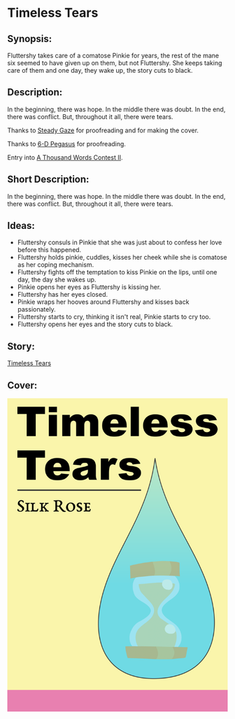 # Timeless Tears

## Synopsis:
Fluttershy takes care of a comatose Pinkie for years, the rest of the mane six seemed to have given up on them, but not Fluttershy. She keeps taking care of them and one day, they wake up, the story cuts to black.

## Description:
In the beginning, there was hope. In the middle there was doubt. In the end, there was conflict. But, throughout it all, there were tears.

Thanks to [Steady Gaze](https://www.fimfiction.net/user/481974/Steady+Gaze) for proofreading and for making the cover.

Thanks to [6-D Pegasus](https://www.fimfiction.net/user/293755/6-D+Pegasus) for proofreading.

Entry into [A Thousand Words Contest II](https://www.fimfiction.net/group/216361/a-thousand-words/thread/517645/a-thousand-words-contest-ii-2023-may-29-jul-30).

## Short Description:
In the beginning, there was hope. In the middle there was doubt. In the end, there was conflict. But, throughout it all, there were tears.

## Ideas:
- Fluttershy consuls in Pinkie that she was just about to confess her love before this happened.
- Fluttershy holds pinkie, cuddles, kisses her cheek while she is comatose as her coping mechanism.
- Fluttershy fights off the temptation to kiss Pinkie on the lips, until one day, the day she wakes up.
- Pinkie opens her eyes as Fluttershy is kissing her.
- Fluttershy has her eyes closed. 
- Pinkie wraps her hooves around Fluttershy and kisses back passionately.
- Fluttershy starts to cry, thinking it isn't real, Pinkie starts to cry too.
- Fluttershy opens her eyes and the story cuts to black.

## Story:
[Timeless Tears](./timeless-tears.md)

## Cover:
![cover](./timeless-tears-cover.png)